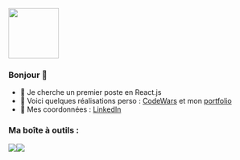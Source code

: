 <a href="URL_REDIRECT" target="blank"><img align="center" src="https://fr.legacy.reactjs.org/logo-og.png" height="100" /></a>

### Bonjour 👋
- 👯 Je cherche un premier poste en React.js
- :pushpin: Voici quelques réalisations perso : [CodeWars](https://www.codewars.com/users/debuyer) et mon [portfolio](talentsenaction.fr)
- :newspaper: Mes coordonnées : [LinkedIn](https://www.linkedin.com/in/benoitdebuyer/)

### Ma boîte à outils :
<img src="https://camo.githubusercontent.com/2057a18282c7b80e79dd842879d3cb5bde5bd74560a4c2f88720a1175c7b014d/68747470733a2f2f696d672e736869656c64732e696f2f62616467652f2d4e6f64652e6a732d3035313232413f7374796c653d706c6173746963266c6f676f3d4e6f64652e6a73"/><img src="https://camo.githubusercontent.com/b6906ce605e6bee559dbac34fcb75104adaf9059543ceccaaec5e77eb7fb51af/68747470733a2f2f696d672e736869656c64732e696f2f62616467652f2d4a6176617363726970742d3035313232413f7374796c653d706c6173746963266c6f676f3d4a617661536372697074"/>
